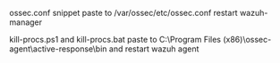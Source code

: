 ossec.conf snippet paste to /var/ossec/etc/ossec.conf restart wazuh-manager

kill-procs.ps1 and kill-procs.bat paste to C:\Program Files (x86)\ossec-agent\active-response\bin and restart wazuh agent
